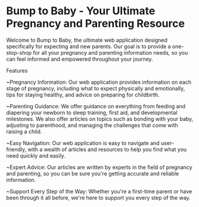 # Bump to Baby - Your Ultimate Pregnancy and Parenting Resource

Welcome to Bump to Baby, the ultimate web application designed specifically for expecting and new parents. Our goal is to provide a one-stop-shop for all your pregnancy and parenting information needs, so you can feel informed and empowered throughout your journey.

Features

  ~Pregnancy Information: Our web application provides information on each stage of pregnancy, including what to expect physically and emotionally, tips for staying healthy, and advice on preparing for childbirth.
  
  ~Parenting Guidance: We offer guidance on everything from feeding and diapering your newborn to sleep training, first aid, and developmental milestones. We also offer articles on topics such as bonding with your baby, adjusting to parenthood, and managing the challenges that come with raising a child.
  
  ~Easy Navigation: Our web application is easy to navigate and user-friendly, with a wealth of articles and resources to help you find what you need quickly and easily.
  
  ~Expert Advice: Our articles are written by experts in the field of pregnancy and parenting, so you can be sure you're getting accurate and reliable information.
  
  ~Support Every Step of the Way: Whether you're a first-time parent or have been through it all before, we're here to support you every step of the way.

